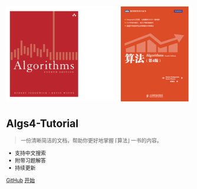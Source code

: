 ![logo](_media/cover.svg ':size=500')

# Algs4-Tutorial

> 一份清晰简洁的文档，帮助你更好地掌握 ⌈算法⌋ 一书的内容。

* 支持中文搜索
* 附带习题解答
* 持续更新

[GitHub](https://github.com/Vubee/Algs4-Tutorial)
[开始](#写在前面)